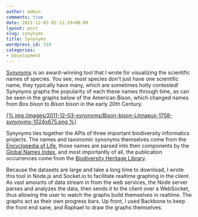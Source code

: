 ```yaml
---
author: admin
comments: true
date: 2011-12-03 02:11:19+00:00
layout: post
slug: synynyms
title: Synynyms
wordpress_id: 319
categories:
- Development
---
```


[Synynyms](http://synynyms.com) is an award-winning tool that I wrote for visualizing the scientific names of species. You see, most species don't just have one scientific name, they typically have many, which are sometimes hotly contested! Synynyms graphs the popularity of each these names through time, as can be seen in the graphs below of the American Bison, which changed names from _Bos bison_ to _Bison bison_ in the early 20th Century.

[ {% img /images/2011-12-03-synynyms/Bison-bison-Linnaeus-1758-synynyms-1024x675.png %} ](http://synynyms.com/taxon/328109)

Synynyms ties together the APIs of three important biodiversity informatics projects. The names and taxonomic synonyms themselves come from the [Encyclopedia of Life](http://eol.org), those names are parsed into their components by the [Global Names Index](http://gni.globalnames.org/parsers/new), and most importantly of all, the publication occurrences come from the [Biodiversity Heritage Library](http://www.biodiversitylibrary.org/).

Because the datasets are large and take a long time to download, I wrote this tool in Node.js and Socket.io to facilitate realtime graphing in the client. As vast amounts of data stream in from the web services, the Node server parses and analyzes the data, then sends it to the client over a WebSocket, thus allowing the user to watch the graphs build themselves in realtime. The graphs act as their own progress bars. Up front, I used Backbone to keep the front end sane, and Raphael to draw the graphs themselves.
